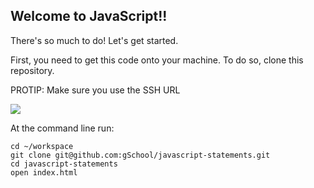 ## Welcome to JavaScript!!

There's so much to do!  Let's get started.

First, you need to get this code onto your machine.  To do so, clone this repository.

PROTIP: Make sure you use the SSH URL

![](https://students-gschool-production.s3.amazonaws.com/uploads/asset/file/102/github-ssh-urls.png)

At the command line run:

```
cd ~/workspace
git clone git@github.com:gSchool/javascript-statements.git
cd javascript-statements
open index.html
```
